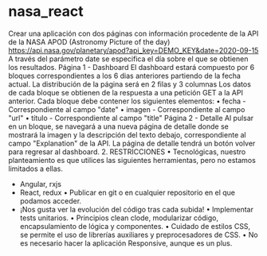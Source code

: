# nasa_react
Crear una aplicación con dos páginas con información procedente de la API de la NASA APOD (Astronomy Picture of the day)
https://api.nasa.gov/planetary/apod?api_key=DEMO_KEY&date=2020-09-15
A través del parámetro date se especifica el día sobre el que se obtienen los resultados.
Página 1 - Dashboard
El dashboard estará compuesto por 6 bloques correspondientes a los 6 dias anteriores partiendo de la fecha actual.
La distribución de la página será en 2 filas y 3 columnas
Los datos de cada bloque se obtienen de la respuesta a una petición GET a la API anterior.
Cada bloque debe contener los siguientes elementos:
• fecha - Correspondiente al campo "date"
• imagen - Correspondiente al campo "url"
• título - Correspondiente al campo "title"
Página 2 - Detalle
Al pulsar en un bloque, se navegará a una nueva página de detalle donde se mostrará la imagen y la descripción del texto debajo, correspondiente al campo "Explanation" de la API.
La página de detalle tendrá un botón volver para regresar al dashboard.
2. RESTRICCIONES
• Tecnológicas, nuestro planteamiento es que utilices las siguientes herramientas, pero no estamos limitados a ellas.
- Angular, rxjs
- React, redux
• Publicar en git o en cualquier repositorio en el que podamos acceder.
- ¡Nos gusta ver la evolución del código tras cada subida!
• Implementar tests unitarios.
• Principios clean clode, modularizar código, encapsulamiento de lógica y componentes.
• Cuidado de estilos CSS, se permite el uso de librerías auxiliares y preprocesadores de CSS.
• No es necesario hacer la aplicación Responsive, aunque es un plus.
